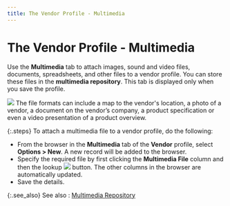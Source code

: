```yaml
---
title: The Vendor Profile - Multimedia
---
```


# The Vendor Profile - Multimedia


Use the **Multimedia** tab to attach  images, sound and video files, documents, spreadsheets, and other files  to a vendor profile. You can store these files in the **multimedia 
 repository**. This tab is displayed only when you save the profile.


![]({{site.mv_baseurl}}/img/example.gif) The file formats can include  a map to the vendor's location, a photo of a vendor, a document on the  vendor’s company, a product specification or even a video presentation  of a product overview.


{:.steps}
To attach a multimedia file to a vendor profile,  do the following:

- From the browser  in the **Multimedia** tab of the **Vendor** profile, select **Options 
 &gt; New**. A new record will be added to the browser.
- Specify the  required file by first clicking the **Multimedia 
 File** column and then the lookup ![]({{site.mv_baseurl}}/img/managing_vendors_selection_button.gif) button. The other  columns in the browser are automatically updated.
- Save the details.



{:.see_also}
See also
: [Multimedia  Repository]({{site.sc_chm}}/options/miscellaneous-set-up/multimedia/multimedia_repository.html)
